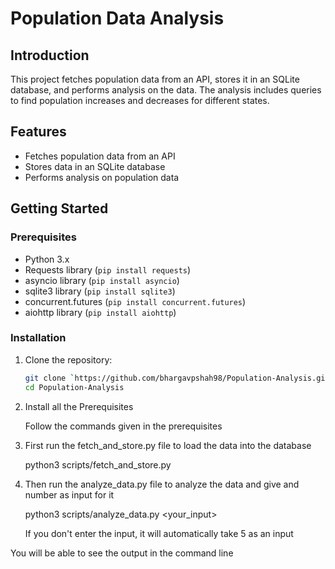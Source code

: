 # Population Data Analysis

## Introduction

This project fetches population data from an API, stores it in an SQLite database, and performs analysis on the data. The analysis includes queries to find population increases and decreases for different states.

## Features

- Fetches population data from an API
- Stores data in an SQLite database
- Performs analysis on population data

## Getting Started

### Prerequisites

- Python 3.x
- Requests library (`pip install requests`)
- asyncio library (`pip install asyncio`)
- sqlite3 library (`pip install sqlite3`)
- concurrent.futures (`pip install concurrent.futures`)
- aiohttp library (`pip install aiohttp`)

### Installation

1. Clone the repository:

   ```bash
   git clone `https://github.com/bhargavpshah98/Population-Analysis.git`
   cd Population-Analysis

2. Install all the Prerequisites

   Follow the commands given in the prerequisites

3. First run the fetch_and_store.py file to load the data into the database

   python3 scripts/fetch_and_store.py  

4. Then run the analyze_data.py file to analyze the data and give and number as input for it

   python3 scripts/analyze_data.py <your_input>

   If you don't enter the input, it will automatically take 5 as an input

You will be able to see the output in the command line
